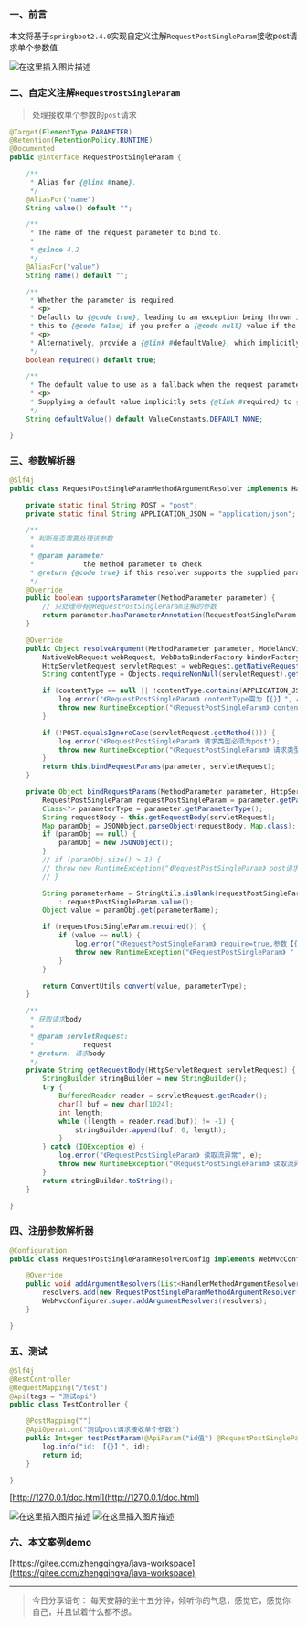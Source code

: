 ﻿### 一、前言

本文将基于`springboot2.4.0`实现自定义注解`RequestPostSingleParam`接收post请求单个参数值

![在这里插入图片描述](https://img-blog.csdnimg.cn/20210113170547329.png?x-oss-process=image/watermark,type_ZmFuZ3poZW5naGVpdGk,shadow_10,text_aHR0cHM6Ly9ibG9nLmNzZG4ubmV0L3FxXzM4MjI1NTU4,size_16,color_FFFFFF,t_70)



### 二、自定义注解`RequestPostSingleParam`

> 处理接收单个参数的`post`请求

```java
@Target(ElementType.PARAMETER)
@Retention(RetentionPolicy.RUNTIME)
@Documented
public @interface RequestPostSingleParam {

    /**
     * Alias for {@link #name}.
     */
    @AliasFor("name")
    String value() default "";

    /**
     * The name of the request parameter to bind to.
     *
     * @since 4.2
     */
    @AliasFor("value")
    String name() default "";

    /**
     * Whether the parameter is required.
     * <p>
     * Defaults to {@code true}, leading to an exception being thrown if the parameter is missing in the request. Switch
     * this to {@code false} if you prefer a {@code null} value if the parameter is not present in the request.
     * <p>
     * Alternatively, provide a {@link #defaultValue}, which implicitly sets this flag to {@code false}.
     */
    boolean required() default true;

    /**
     * The default value to use as a fallback when the request parameter is not provided or has an empty value.
     * <p>
     * Supplying a default value implicitly sets {@link #required} to {@code false}.
     */
    String defaultValue() default ValueConstants.DEFAULT_NONE;

}
```

### 三、参数解析器

```java
@Slf4j
public class RequestPostSingleParamMethodArgumentResolver implements HandlerMethodArgumentResolver {

    private static final String POST = "post";
    private static final String APPLICATION_JSON = "application/json";

    /**
     * 判断是否需要处理该参数
     *
     * @param parameter
     *            the method parameter to check
     * @return {@code true} if this resolver supports the supplied parameter; {@code false} otherwise
     */
    @Override
    public boolean supportsParameter(MethodParameter parameter) {
        // 只处理带有@RequestPostSingleParam注解的参数
        return parameter.hasParameterAnnotation(RequestPostSingleParam.class);
    }

    @Override
    public Object resolveArgument(MethodParameter parameter, ModelAndViewContainer mavContainer,
        NativeWebRequest webRequest, WebDataBinderFactory binderFactory) throws Exception {
        HttpServletRequest servletRequest = webRequest.getNativeRequest(HttpServletRequest.class);
        String contentType = Objects.requireNonNull(servletRequest).getContentType();

        if (contentType == null || !contentType.contains(APPLICATION_JSON)) {
            log.error("《RequestPostSingleParam》 contentType需为【{}】", APPLICATION_JSON);
            throw new RuntimeException("《RequestPostSingleParam》 contentType需为application/json");
        }

        if (!POST.equalsIgnoreCase(servletRequest.getMethod())) {
            log.error("《RequestPostSingleParam》 请求类型必须为post");
            throw new RuntimeException("《RequestPostSingleParam》 请求类型必须为post");
        }
        return this.bindRequestParams(parameter, servletRequest);
    }

    private Object bindRequestParams(MethodParameter parameter, HttpServletRequest servletRequest) {
        RequestPostSingleParam requestPostSingleParam = parameter.getParameterAnnotation(RequestPostSingleParam.class);
        Class<?> parameterType = parameter.getParameterType();
        String requestBody = this.getRequestBody(servletRequest);
        Map paramObj = JSONObject.parseObject(requestBody, Map.class);
        if (paramObj == null) {
            paramObj = new JSONObject();
        }
        // if (paramObj.size() > 1) {
        // throw new RuntimeException("《RequestPostSingleParam》 post请求只支持接收单个参数!");
        // }

        String parameterName = StringUtils.isBlank(requestPostSingleParam.value()) ? parameter.getParameterName()
            : requestPostSingleParam.value();
        Object value = paramObj.get(parameterName);

        if (requestPostSingleParam.required()) {
            if (value == null) {
                log.error("《RequestPostSingleParam》 require=true,参数【{}】不能为空!", parameterName);
                throw new RuntimeException("《RequestPostSingleParam》 " + parameterName + "不能为空!");
            }
        }

        return ConvertUtils.convert(value, parameterType);
    }

    /**
     * 获取请求body
     *
     * @param servletRequest:
     *            request
     * @return: 请求body
     */
    private String getRequestBody(HttpServletRequest servletRequest) {
        StringBuilder stringBuilder = new StringBuilder();
        try {
            BufferedReader reader = servletRequest.getReader();
            char[] buf = new char[1024];
            int length;
            while ((length = reader.read(buf)) != -1) {
                stringBuilder.append(buf, 0, length);
            }
        } catch (IOException e) {
            log.error("《RequestPostSingleParam》 读取流异常", e);
            throw new RuntimeException("《RequestPostSingleParam》 读取流异常");
        }
        return stringBuilder.toString();
    }

}
```

### 四、注册参数解析器

```java
@Configuration
public class RequestPostSingleParamResolverConfig implements WebMvcConfigurer {

    @Override
    public void addArgumentResolvers(List<HandlerMethodArgumentResolver> resolvers) {
        resolvers.add(new RequestPostSingleParamMethodArgumentResolver());
        WebMvcConfigurer.super.addArgumentResolvers(resolvers);
    }

}
```

### 五、测试

```java
@Slf4j
@RestController
@RequestMapping("/test")
@Api(tags = "测试api")
public class TestController {

    @PostMapping("")
    @ApiOperation("测试post请求接收单个参数")
    public Integer testPostParam(@ApiParam("id值") @RequestPostSingleParam Integer id) {
        log.info("id: 【{}】", id);
        return id;
    }

}
```


[http://127.0.0.1/doc.html](http://127.0.0.1/doc.html)


![在这里插入图片描述](https://img-blog.csdnimg.cn/20210113170935207.png?x-oss-process=image/watermark,type_ZmFuZ3poZW5naGVpdGk,shadow_10,text_aHR0cHM6Ly9ibG9nLmNzZG4ubmV0L3FxXzM4MjI1NTU4,size_16,color_FFFFFF,t_70)
![在这里插入图片描述](https://img-blog.csdnimg.cn/20210113171002369.png?x-oss-process=image/watermark,type_ZmFuZ3poZW5naGVpdGk,shadow_10,text_aHR0cHM6Ly9ibG9nLmNzZG4ubmV0L3FxXzM4MjI1NTU4,size_16,color_FFFFFF,t_70)

### 六、本文案例demo

[https://gitee.com/zhengqingya/java-workspace](https://gitee.com/zhengqingya/java-workspace)


---

> 今日分享语句：
> 每天安静的坐十五分钟，倾听你的气息，感觉它，感觉你自己，并且试着什么都不想。

